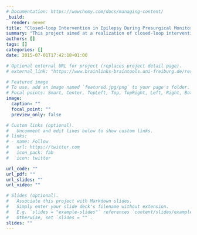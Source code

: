 ```yaml
---
# Documentation: https://wowchemy.com/docs/managing-content/
_build:
  render: never
title: "Closed-loop Intervention in Epilepsy During Presurgical Monitoring"
summary: "This project aimed at a realization of closed-loop interventions in a clinical setup with patients undergoing intracranial long-term EEG recordings. Main milestones were the implementation of seizure detection algorithms in an online fashion, integration of detections in an online access system and realization of triggered electrical stimulations in the zone of seizure onset, assessment of sensitivity and specificity of online detections and first experiences with stimulations at the site of seizure onset."
authors: []
tags: []
categories: []
date: 2015-07-01T17:42:18+01:00

# Optional external URL for project (replaces project detail page).
# external_link: "https://www.brainlinks-braintools.uni-freiburg.de/research/projects/closed-loop/"

# Featured image
# To use, add an image named `featured.jpg/png` to your page's folder.
# Focal points: Smart, Center, TopLeft, Top, TopRight, Left, Right, BottomLeft, Bottom, BottomRight.
image:
  caption: ""
  focal_point: ""
  preview_only: false

# Custom links (optional).
#   Uncomment and edit lines below to show custom links.
# links:
# - name: Follow
#   url: https://twitter.com
#   icon_pack: fab
#   icon: twitter

url_code: ""
url_pdf: ""
url_slides: ""
url_video: ""

# Slides (optional).
#   Associate this project with Markdown slides.
#   Simply enter your slide deck's filename without extension.
#   E.g. `slides = "example-slides"` references `content/slides/example-slides.md`.
#   Otherwise, set `slides = ""`.
slides: ""
---
```

